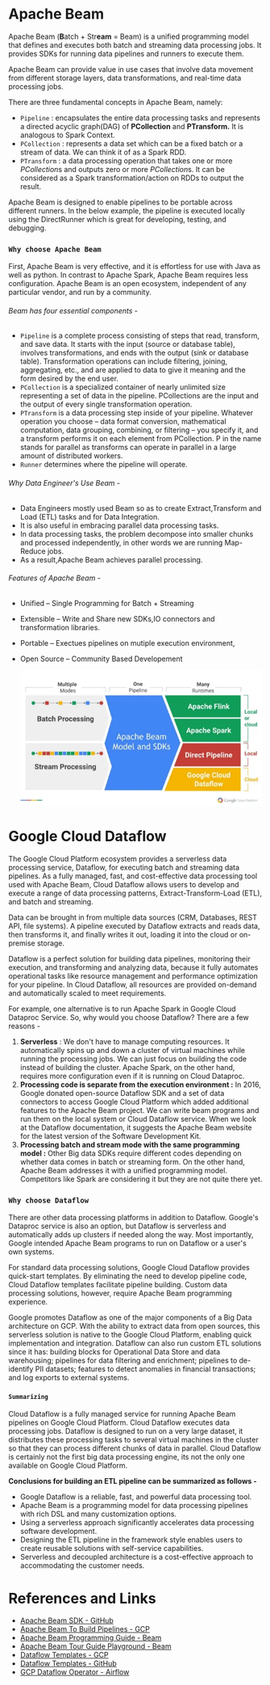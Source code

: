 # Apache Beam

Apache Beam (**B**atch + Str**eam** = Beam) is a unified programming model that defines and executes both batch and streaming data processing jobs. It provides SDKs for running data pipelines and runners to execute them.

Apache Beam can provide value in use cases that involve data movement from different storage layers, data transformations, and real-time data processing jobs.

There are three fundamental concepts in Apache Beam, namely:

* `Pipeline` : encapsulates the entire data processing tasks and represents a directed acyclic graph(DAG) of **PCollection** and **PTransform.** It is analogous to Spark Context.
* `PCollection` : represents a data set which can be a fixed batch or a stream of data. We can think it of as a Spark RDD.
* `PTransform` : a data processing operation that takes one or more *PCollection*s and outputs zero or more *PCollection*s. It can be considered as a Spark transformation/action on RDDs to output the result.

Apache Beam is designed to enable pipelines to be portable across different runners. In the below example, the pipeline is executed locally using the DirectRunner which is great for developing, testing, and debugging.

### `Why choose Apache Beam`

First, Apache Beam is very effective, and it is effortless for use with Java as well as python. In contrast to Apache Spark, Apache Beam requires less configuration. Apache Beam is an open ecosystem, independent of any particular vendor, and run by a community. 

###### Beam has four essential components -

* `Pipeline` is a complete process consisting of steps that read, transform, and save data. It starts with the input (source or database table), involves transformations, and ends with the output (sink or database table). Transformation operations can include filtering, joining, aggregating, etc., and are applied to data to give it meaning and the form desired by the end user.
* `PCollection` is a specialized container of nearly unlimited size representing a set of data in the pipeline. PCollections are the input and the output of every single transformation operation.
* `PTransform` is a data processing step inside of your pipeline. Whatever operation you choose – data format conversion, mathematical computation, data grouping, combining, or filtering – you specify it, and a transform performs it on each element from PCollection. P in the name stands for parallel as transforms can operate in parallel in a large amount of distributed workers.
* `Runner` determines where the pipeline will operate.

###### Why Data Engineer's Use Beam -

* Data Engineers mostly used Beam so as to create Extract,Transform and Load (ETL) tasks and for Data Integration.
* It is also useful in embracing parallel data processing tasks.
* In data processing tasks, the problem decompose into smaller chunks and processed independently, in other words we are running Map-Reduce jobs.
* As a result,Apache Beam achieves parallel processing.

###### Features of Apache Beam -

* Unified – Single Programming for Batch + Streaming
* Extensible – Write and Share new SDKs,IO connectors and transformation libraries.
* Portable – Exectues pipelines on mutiple execution environment,
* Open Source – Community Based Developement


    ![1718521164047](image/readme/1718521164047.png "Apache Beam Architecture")


# Google Cloud Dataflow

The Google Cloud Platform ecosystem provides a serverless data processing service, Dataflow, for executing batch and streaming data pipelines. As a fully managed, fast, and cost-effective data processing tool used with Apache Beam, Cloud Dataflow allows users to develop and execute a range of data processing patterns, Extract-Transform-Load (ETL), and batch and streaming.

Data can be brought in from multiple data sources (CRM, Databases, REST API, file systems). A pipeline executed by Dataflow extracts and reads data, then transforms it, and finally writes it out, loading it into the cloud or on-premise storage.

Dataflow is a perfect solution for building data pipelines, monitoring their execution, and transforming and analyzing data, because it fully automates operational tasks like resource management and performance optimization for your pipeline. In Cloud Dataflow, all resources are provided on-demand and automatically scaled to meet requirements.

For example, one alternative is to run Apache Spark in Google Cloud Dataproc Service. So, why would you choose Dataflow? There are a few reasons -

1. **Serverless** : We don't have to manage computing resources. It automatically spins up and down a cluster of virtual machines while running the processing jobs. We can just focus on building the code instead of building the cluster. Apache Spark, on the other hand, requires more configuration even if it is running on Cloud Dataproc.
2. **Processing code is separate from the execution environment :** In 2016, Google donated open-source Dataflow SDK and a set of data connectors to access Google Cloud Platform which added additional features to the Apache Beam project. We can write beam programs and run them on the local system or Cloud Dataflow service. When we look at the Dataflow documentation, it suggests the Apache Beam website for the latest version of the Software Development Kit.
3. **Processing batch and stream mode with the same programming model :** Other Big data SDKs require different codes depending on whether data comes in batch or streaming form. On the other hand, Apache Beam addresses it with a unified programming model. Competitors like Spark are considering it but they are not quite there yet.

### `Why choose Dataflow`

There are other data processing platforms in addition to Dataflow. Google's Dataproc service is also an option, but Dataflow is serverless and automatically adds up clusters if needed along the way. Most importantly, Google intended Apache Beam programs to run on Dataflow or a user's own systems.

For standard data processing solutions, Google Cloud Dataflow provides quick-start templates. By eliminating the need to develop pipeline code, Cloud Dataflow templates facilitate pipeline building. Custom data processing solutions, however, require Apache Beam programming experience.

Google promotes Dataflow as one of the major components of a Big Data architecture on GCP. With the ability to extract data from open sources, this serverless solution is native to the Google Cloud Platform, enabling quick implementation and integration. Dataflow can also run custom ETL solutions since it has: building blocks for Operational Data Store and data warehousing; pipelines for data filtering and enrichment; pipelines to de-identify PII datasets; features to detect anomalies in financial transactions; and log exports to external systems.

#### `Summarizing`

Cloud Dataflow is a fully managed service for running Apache Beam pipelines on Google Cloud Platform. Cloud Dataflow executes data processing jobs. Dataflow is designed to run on a very large dataset, it distributes these processing tasks to several virtual machines in the cluster so that they can process different chunks of data in parallel. Cloud Dataflow is certainly not the first big data processing engine, its not the only one available on Google Cloud Platform.

**Conclusions for building an ETL pipeline can be summarized as follows -**

* Google Dataflow is a reliable, fast, and powerful data processing tool.
* Apache Beam is a programming model for data processing pipelines with rich DSL and many customization options.
* Using a serverless approach significantly accelerates data processing software development.
* Designing the ETL pipeline in the framework style enables users to create reusable solutions with self-service capabilities.
* Serverless and decoupled architecture is a cost-effective approach to accommodating the customer needs.


# References and Links

* [Apache Beam SDK - GitHub](https://github.com/apache/beam)
* [Apache Beam To Build Pipelines - GCP](https://cloud.google.com/dataflow/docs/guides/use-beam)
* [Apache Beam Programming Guide - Beam](https://beam.apache.org/documentation/programming-guide/)
* [Apache Beam Tour Guide Playground - Beam](https://tour.beam.apache.org/tour/python/introduction/guide)
* [Dataflow Templates - GCP](https://cloud.google.com/dataflow/docs/concepts/dataflow-templates)
* [Dataflow Templates - GitHub](https://github.com/GoogleCloudPlatform/DataflowTemplates)
* [GCP Dataflow Operator - Airflow](https://airflow.apache.org/docs/apache-airflow-providers-google/stable/operators/cloud/dataflow.html)
